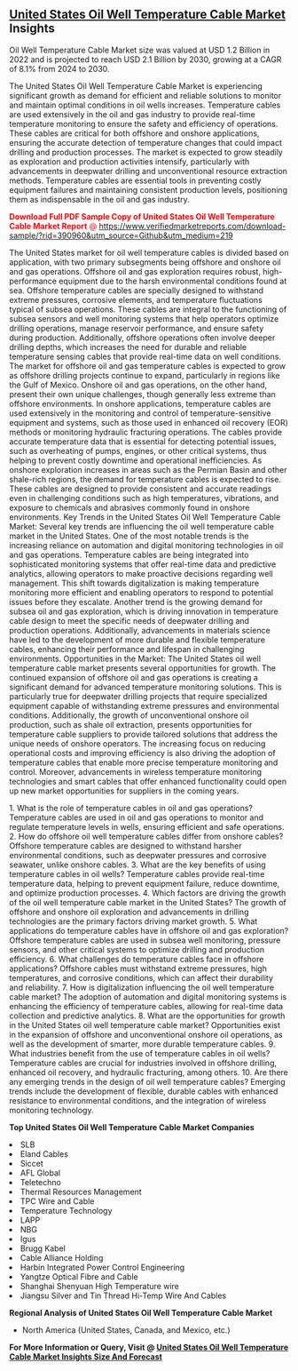 <h2><a href="https://www.verifiedmarketreports.com/download-sample/?rid=390960&amp;utm_source=Github&amp;utm_medium=219" target="_blank">United States Oil Well Temperature Cable Market</a> Insights</h2><p>Oil Well Temperature Cable Market size was valued at USD 1.2 Billion in 2022 and is projected to reach USD 2.1 Billion by 2030, growing at a CAGR of 8.1% from 2024 to 2030.</p><p> <p>The United States Oil Well Temperature Cable Market is experiencing significant growth as demand for efficient and reliable solutions to monitor and maintain optimal conditions in oil wells increases. Temperature cables are used extensively in the oil and gas industry to provide real-time temperature monitoring to ensure the safety and efficiency of operations. These cables are critical for both offshore and onshore applications, ensuring the accurate detection of temperature changes that could impact drilling and production processes. The market is expected to grow steadily as exploration and production activities intensify, particularly with advancements in deepwater drilling and unconventional resource extraction methods. Temperature cables are essential tools in preventing costly equipment failures and maintaining consistent production levels, positioning them as indispensable in the oil and gas industry. <p><span class=""><span style="color: #ff0000;"><strong>Download Full PDF Sample Copy of United States Oil Well Temperature Cable Market Report</strong> @ </span><a href="https://www.verifiedmarketreports.com/download-sample/?rid=390960&amp;utm_source=Github&amp;utm_medium=219" target="_blank">https://www.verifiedmarketreports.com/download-sample/?rid=390960&amp;utm_source=Github&amp;utm_medium=219</a></span></p> The United States market for oil well temperature cables is divided based on application, with two primary subsegments being offshore and onshore oil and gas operations. Offshore oil and gas exploration requires robust, high-performance equipment due to the harsh environmental conditions found at sea. Offshore temperature cables are specially designed to withstand extreme pressures, corrosive elements, and temperature fluctuations typical of subsea operations. These cables are integral to the functioning of subsea sensors and well monitoring systems that help operators optimize drilling operations, manage reservoir performance, and ensure safety during production. Additionally, offshore operations often involve deeper drilling depths, which increases the need for durable and reliable temperature sensing cables that provide real-time data on well conditions. The market for offshore oil and gas temperature cables is expected to grow as offshore drilling projects continue to expand, particularly in regions like the Gulf of Mexico. Onshore oil and gas operations, on the other hand, present their own unique challenges, though generally less extreme than offshore environments. In onshore applications, temperature cables are used extensively in the monitoring and control of temperature-sensitive equipment and systems, such as those used in enhanced oil recovery (EOR) methods or monitoring hydraulic fracturing operations. The cables provide accurate temperature data that is essential for detecting potential issues, such as overheating of pumps, engines, or other critical systems, thus helping to prevent costly downtime and operational inefficiencies. As onshore exploration increases in areas such as the Permian Basin and other shale-rich regions, the demand for temperature cables is expected to rise. These cables are designed to provide consistent and accurate readings even in challenging conditions such as high temperatures, vibrations, and exposure to chemicals and abrasives commonly found in onshore environments. Key Trends in the United States Oil Well Temperature Cable Market: Several key trends are influencing the oil well temperature cable market in the United States. One of the most notable trends is the increasing reliance on automation and digital monitoring technologies in oil and gas operations. Temperature cables are being integrated into sophisticated monitoring systems that offer real-time data and predictive analytics, allowing operators to make proactive decisions regarding well management. This shift towards digitalization is making temperature monitoring more efficient and enabling operators to respond to potential issues before they escalate. Another trend is the growing demand for subsea oil and gas exploration, which is driving innovation in temperature cable design to meet the specific needs of deepwater drilling and production operations. Additionally, advancements in materials science have led to the development of more durable and flexible temperature cables, enhancing their performance and lifespan in challenging environments. Opportunities in the Market: The United States oil well temperature cable market presents several opportunities for growth. The continued expansion of offshore oil and gas operations is creating a significant demand for advanced temperature monitoring solutions. This is particularly true for deepwater drilling projects that require specialized equipment capable of withstanding extreme pressures and environmental conditions. Additionally, the growth of unconventional onshore oil production, such as shale oil extraction, presents opportunities for temperature cable suppliers to provide tailored solutions that address the unique needs of onshore operators. The increasing focus on reducing operational costs and improving efficiency is also driving the adoption of temperature cables that enable more precise temperature monitoring and control. Moreover, advancements in wireless temperature monitoring technologies and smart cables that offer enhanced functionality could open up new market opportunities for suppliers in the coming years. <p>1. What is the role of temperature cables in oil and gas operations? Temperature cables are used in oil and gas operations to monitor and regulate temperature levels in wells, ensuring efficient and safe operations. 2. How do offshore oil well temperature cables differ from onshore cables? Offshore temperature cables are designed to withstand harsher environmental conditions, such as deepwater pressures and corrosive seawater, unlike onshore cables. 3. What are the key benefits of using temperature cables in oil wells? Temperature cables provide real-time temperature data, helping to prevent equipment failure, reduce downtime, and optimize production processes. 4. Which factors are driving the growth of the oil well temperature cable market in the United States? The growth of offshore and onshore oil exploration and advancements in drilling technologies are the primary factors driving market growth. 5. What applications do temperature cables have in offshore oil and gas exploration? Offshore temperature cables are used in subsea well monitoring, pressure sensors, and other critical systems to optimize drilling and production efficiency. 6. What challenges do temperature cables face in offshore applications? Offshore cables must withstand extreme pressures, high temperatures, and corrosive conditions, which can affect their durability and reliability. 7. How is digitalization influencing the oil well temperature cable market? The adoption of automation and digital monitoring systems is enhancing the efficiency of temperature cables, allowing for real-time data collection and predictive analytics. 8. What are the opportunities for growth in the United States oil well temperature cable market? Opportunities exist in the expansion of offshore and unconventional onshore oil operations, as well as the development of smarter, more durable temperature cables. 9. What industries benefit from the use of temperature cables in oil wells? Temperature cables are crucial for industries involved in offshore drilling, enhanced oil recovery, and hydraulic fracturing, among others. 10. Are there any emerging trends in the design of oil well temperature cables? Emerging trends include the development of flexible, durable cables with enhanced resistance to environmental conditions, and the integration of wireless monitoring technology. </p> </p><p><strong>Top United States Oil Well Temperature Cable Market Companies</strong></p><div data-test-id=""><p><li>SLB</li><li> Eland Cables</li><li> Siccet</li><li> AFL Global</li><li> Teletechno</li><li> Thermal Resources Management</li><li> TPC Wire and Cable</li><li> Temperature Technology</li><li> LAPP</li><li> NBG</li><li> Igus</li><li> Brugg Kabel</li><li> Cable Alliance Holding</li><li> Harbin Integrated Power Control Engineering</li><li> Yangtze Optical Fibre and Cable</li><li> Shanghai Shenyuan High Temperature wire</li><li> Jiangsu Silver and Tin Thread Hi-Temp Wire And Cables</li></p><div><strong>Regional Analysis of&nbsp;United States Oil Well Temperature Cable Market</strong></div><ul><li dir="ltr"><p dir="ltr">North America&nbsp;(United States, Canada, and Mexico, etc.)</p></li></ul><p><strong>For More Information or Query, Visit @&nbsp;</strong><strong><a href="https://www.verifiedmarketreports.com/product/oil-well-temperature-cable-market/?utm_source=Github&amp;utm_medium=219" target="_blank">United States Oil Well Temperature Cable Market Insights Size And Forecast</a></strong></p></div>
